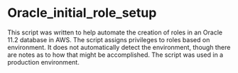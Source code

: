 # Oracle_initial_role_setup
This script was written to help automate the creation of roles in an Oracle 11.2 database in AWS.  The script assigns privileges to roles based on environment.  It does not automatically detect the environment, though there are notes as to how that might be accomplished.  The script was used in a production environment.   
